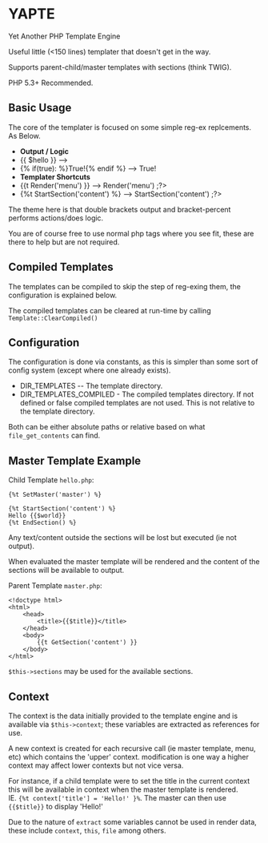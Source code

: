 YAPTE
=====

Yet Another PHP Template Engine

Useful little (<150 lines) templater that doesn't get in the way.

Supports parent-child/master templates with sections (think TWIG).

PHP 5.3+ Recommended.

Basic Usage
-----------

The core of the templater is focused on some simple reg-ex replcements. As Below.

 * __Output / Logic__
 * {{ $hello }}  --> <?php echo $hello ;?>
 * {% if(true): %}True!{% endif %} --> <?php if(true): ;?>True!<?php endif ;?>
 * __Templater Shortcuts__
 * {{t Render('menu') }} --> <?php echo $this->Render('menu') ;?>
 * {%t StartSection('content') %} --> <?php $this->StartSection('content') ;?>

The theme here is that double brackets output and bracket-percent performs actions/does logic.

You are of course free to use normal php tags where you see fit, these are there to help but are not required.

Compiled Templates
------------------

The templates can be compiled to skip the step of reg-exing them, the configuration is explained below.

The compiled templates can be cleared at run-time by calling `Template::ClearCompiled()`

Configuration
-------------

The configuration is done via constants, as this is simpler than some sort of config system (except where one already exists).

 * DIR_TEMPLATES -- The template directory.
 * DIR_TEMPLATES_COMPILED - The compiled templates directory.
    If not defined or false compiled templates are not used.
    This is not relative to the template directory.

Both can be either absolute paths or relative based on what `file_get_contents` can find.

Master Template Example
-----------------------

Child Template `hello.php`:

    {%t SetMaster('master') %}

    {%t StartSection('content') %}
    Hello {{$world}}
    {%t EndSection() %}

Any text/content outside the sections will be lost but executed (ie not output).

When evaluated the master template will be rendered and the content of the sections will be available to output. 

Parent Template `master.php`:

    <!doctype html>
    <html>
        <head>
            <title>{{$title}}</title>
        </head>
        <body>
            {{t GetSection('content') }}
        </body>
    </html>

`$this->sections` may be used for the available sections.

Context
-------

The context is the data initially provided to the template engine and is available via `$this->context`; these variables are extracted as references for use.

A new context is created for each recursive call (ie master template, menu, etc) which contains the 'upper' context. modification is one way a higher context may affect lower contexts but not vice versa.

For instance, if a child template were to set the title in the current context this will be available in context when the master template is rendered.  
IE. `{%t context['title'] = 'Hello!' }%`. The master can then use `{{$title}}` to display 'Hello!'

Due to the nature of `extract` some variables cannot be used in render data, these include `context`, `this`, `file` among others.